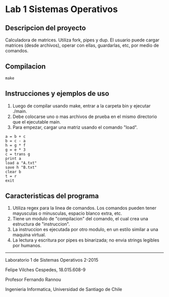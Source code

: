 # Lab 1 Sistemas Operativos

## Descripcion del proyecto

Calculadora de matrices. Utiliza fork, pipes y dup. El usuario puede cargar matrices (desde archivos), operar con ellas, guardarlas, etc, por medio de comandos.

## Compilacion

```
make
```

## Instrucciones y ejemplos de uso

1. Luego de compilar usando make, entrar a la carpeta bin y ejecutar ./main.
2. Debe colocarse uno o mas archivos de prueba en el mismo directorio que el ejecutable main.
3. Para empezar, cargar una matriz usando el comando "load".


```
a = b + c
b = c - a
h = g * f
g = e * 3
c = trans g
print a
load a "A.txt"
save h "B.txt"
clear b
t = r
exit
```

## Caracteristicas del programa
1. Utiliza regex para la linea de comandos. Los comandos pueden tener mayusculas o minusculas, espacio blanco extra, etc.
2. Tiene un modulo de "compilacion" del comando, el cual crea una estructura de "instruccion".
3. La instruccion es ejecutada por otro modulo, en un estilo similar a una maquina virtual.
4. La lectura y escritura por pipes es binarizada; no envia strings legibles por humanos.

-------

Laboratorio 1 de Sistemas Operativos 2-2015

Felipe Vilches Cespedes, 18.015.608-9

Profesor Fernando Rannou

Ingenieria Informatica, Universidad de Santiago de Chile
